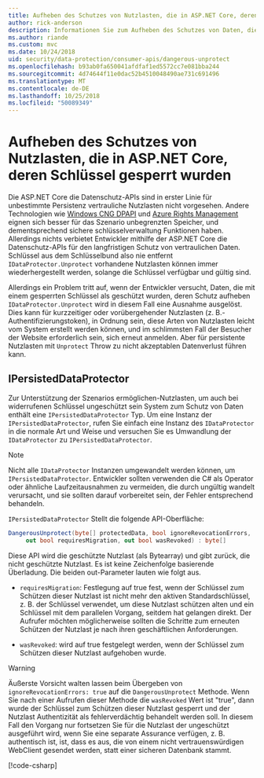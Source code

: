 ```yaml
---
title: Aufheben des Schutzes von Nutzlasten, die in ASP.NET Core, deren Schlüssel gesperrt wurden
author: rick-anderson
description: Informationen Sie zum Aufheben des Schutzes von Daten, die mit den Schlüsseln, die seit, in einer ASP.NET Core-app gesperrt wurden geschützt.
ms.author: riande
ms.custom: mvc
ms.date: 10/24/2018
uid: security/data-protection/consumer-apis/dangerous-unprotect
ms.openlocfilehash: b93ab0fa650041afdfaf1ed5572cc7e081bba244
ms.sourcegitcommit: 4d74644f11e0dac52b4510048490ae731c691496
ms.translationtype: MT
ms.contentlocale: de-DE
ms.lasthandoff: 10/25/2018
ms.locfileid: "50089349"
---
```

# <a name="unprotect-payloads-whose-keys-have-been-revoked-in-aspnet-core"></a>Aufheben des Schutzes von Nutzlasten, die in ASP.NET Core, deren Schlüssel gesperrt wurden


<a name="data-protection-consumer-apis-dangerous-unprotect"></a>

Die ASP.NET Core die Datenschutz-APIs sind in erster Linie für unbestimmte Persistenz vertrauliche Nutzlasten nicht vorgesehen. Andere Technologien wie [Windows CNG DPAPI](https://msdn.microsoft.com/library/windows/desktop/hh706794%28v=vs.85%29.aspx) und [Azure Rights Management](/rights-management/) eignen sich besser für das Szenario unbegrenzten Speicher, und dementsprechend sichere schlüsselverwaltung Funktionen haben. Allerdings nichts verbietet Entwickler mithilfe der ASP.NET Core die Datenschutz-APIs für den langfristigen Schutz von vertraulichen Daten. Schlüssel aus dem Schlüsselbund also nie entfernt `IDataProtector.Unprotect` vorhandene Nutzlasten können immer wiederhergestellt werden, solange die Schlüssel verfügbar und gültig sind.

Allerdings ein Problem tritt auf, wenn der Entwickler versucht, Daten, die mit einem gesperrten Schlüssel als geschützt wurden, deren Schutz aufheben `IDataProtector.Unprotect` wird in diesem Fall eine Ausnahme ausgelöst. Dies kann für kurzzeitiger oder vorübergehender Nutzlasten (z. B.-Authentifizierungstoken), in Ordnung sein, diese Arten von Nutzlasten leicht vom System erstellt werden können, und im schlimmsten Fall der Besucher der Website erforderlich sein, sich erneut anmelden. Aber für persistente Nutzlasten mit `Unprotect` Throw zu nicht akzeptablen Datenverlust führen kann.

## <a name="ipersisteddataprotector"></a>IPersistedDataProtector

Zur Unterstützung der Szenarios ermöglichen-Nutzlasten, um auch bei widerrufenen Schlüssel ungeschützt sein System zum Schutz von Daten enthält eine `IPersistedDataProtector` Typ. Um eine Instanz der `IPersistedDataProtector`, rufen Sie einfach eine Instanz des `IDataProtector` in die normale Art und Weise und versuchen Sie es Umwandlung der `IDataProtector` zu `IPersistedDataProtector`.

> [!NOTE]
> Nicht alle `IDataProtector` Instanzen umgewandelt werden können, um `IPersistedDataProtector`. Entwickler sollten verwenden die C# als Operator oder ähnliche Laufzeitausnahmen zu vermeiden, die durch ungültig wandelt verursacht, und sie sollten darauf vorbereitet sein, der Fehler entsprechend behandeln.

`IPersistedDataProtector` Stellt die folgende API-Oberfläche:

```csharp
DangerousUnprotect(byte[] protectedData, bool ignoreRevocationErrors,
     out bool requiresMigration, out bool wasRevoked) : byte[]
```

Diese API wird die geschützte Nutzlast (als Bytearray) und gibt zurück, die nicht geschützte Nutzlast. Es ist keine Zeichenfolge basierende Überladung. Die beiden out-Parameter lauten wie folgt aus.

* `requiresMigration`: Festlegung auf true fest, wenn der Schlüssel zum Schützen dieser Nutzlast ist nicht mehr den aktiven Standardschlüssel, z. B. der Schlüssel verwendet, um diese Nutzlast schützen alten und ein Schlüssel mit dem parallelen Vorgang, seitdem hat gelangen direkt. Der Aufrufer möchten möglicherweise sollten die Schritte zum erneuten Schützen der Nutzlast je nach ihren geschäftlichen Anforderungen.

* `wasRevoked`: wird auf true festgelegt werden, wenn der Schlüssel zum Schützen dieser Nutzlast aufgehoben wurde.

>[!WARNING]
> Äußerste Vorsicht walten lassen beim Übergeben von `ignoreRevocationErrors: true` auf die `DangerousUnprotect` Methode. Wenn Sie nach einer Aufrufen dieser Methode die `wasRevoked` Wert ist "true", dann wurde der Schlüssel zum Schützen dieser Nutzlast gesperrt und der Nutzlast Authentizität als fehlerverdächtig behandelt werden soll. In diesem Fall den Vorgang nur fortsetzen Sie für die Nutzlast der ungeschützt ausgeführt wird, wenn Sie eine separate Assurance verfügen, z. B. authentisch ist, ist, dass es aus, die von einem nicht vertrauenswürdigen WebClient gesendet werden, statt einer sicheren Datenbank stammt.

[!code-csharp[](dangerous-unprotect/samples/dangerous-unprotect.cs)]
